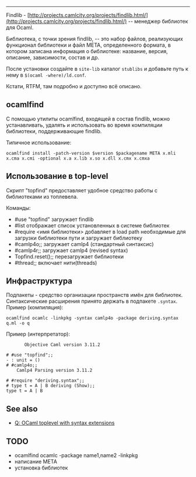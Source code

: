 * * * * *

Findlib -
[http://projects.camlcity.org/projects/findlib.html/](http://projects.camlcity.org/projects/findlib.html/)
-- менеджер библиотек для Ocaml.

Библиотека, с точки зрения findlib, -- это набор файлов, реализующих
функционал библиотеки и файл META, определенного формата, в котором
записана информация о библиотеке: название, версия, описание,
зависимости, состав и др.

После установки создайте в `site-lib` каталог `stublibs` и добавьте путь к нему в 
`$(ocaml -where)/ld.conf`.

Кстати, RTFM, там подробно и доступно всё описано.

ocamlfind
---------

С помощью утилиты ocamlfind, входящей в состав findlib, можно
устанавливать, удалять и использовать во время компиляции библиотеки,
поддерживающие findlib.

Типичное использование:

```
ocamlfind install -patch-version $version $packagename META x.mli x.cma x.cmi -optional x.a x.lib x.so x.dll x.cmx x.cmxa
```

Использование в top-level
-------------------------

Скрипт "topfind" предоставляет удобное средство работы с библиотеками из
топлевела.

Команды:
-   \#use "topfind" загружает findlib
-   \#list отображает список установленных в системе библиотек
-   \#require <имя библиотеки\> добавляет в load path необходимые для
    загрузки библиотеки пути и загружает библиотеку
-   \#camlp4o;; загружает camlp4 (стандартный синтаксис)
-   \#camlp4r;; загружает camlp4 (revised syntax)
-   Topfind.reset();; перезагружает библиотеки
-   \#thread;; включает нити(threads)

Инфраструктура
--------------

Подпакеты - средство организации пространств имён для библиотек.
Синтаксические расширения принято держать в подпакете `.syntax`.
Пример (компиляция):

```
ocamlfind ocamlc -linkpkg -syntax camlp4o -package deriving.syntax q.ml -o q
```

Пример (интерпретатор):

```
       Objective Caml version 3.11.2

# #use "topfind";;
- : unit = ()
# #camlp4o;;
	Camlp4 Parsing version 3.11.2

# #require "deriving.syntax";;
# type t = A | B deriving (Show);;
type t = A | B
```

See also
--------

- [Q: OCaml toplevel with syntax extensions](http://stackoverflow.com/questions/7438373/ocaml-toplevel-with-syntax-extensions)

TODO
----

- ocamlfind ocamlc -package name1,name2 -linkpkg
- написание META
- установка библиотек
